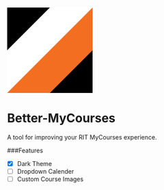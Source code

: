 ![Better-MyCourses logo](./icon.svg "Better MyCourses")

# Better-MyCourses
A tool for improving your RIT MyCourses experience.

###Features
- [x] Dark Theme
- [ ] Dropdown Calender
- [ ] Custom Course Images